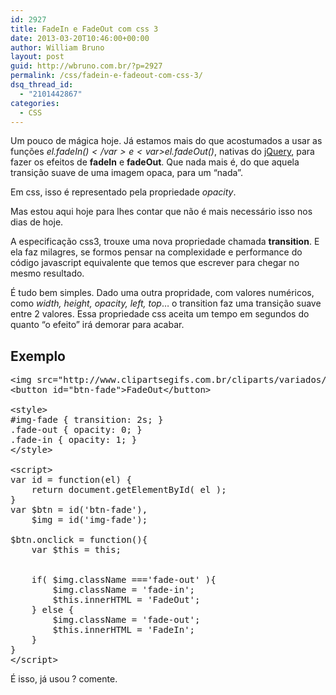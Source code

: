 ```yaml
---
id: 2927
title: FadeIn e FadeOut com css 3
date: 2013-03-20T10:46:00+00:00
author: William Bruno
layout: post
guid: http://wbruno.com.br/?p=2927
permalink: /css/fadein-e-fadeout-com-css-3/
dsq_thread_id:
  - "2101442867"
categories:
  - CSS
---
```

Um pouco de mágica hoje. Já estamos mais do que acostumados a usar as funções <var>$el.fadeIn()</var> e <var>$el.fadeOut()</var>, nativas do <a href="http://jquery.com/" target="_blank" rel="external">jQuery</a>, para fazer os efeitos de **fadeIn** e **fadeOut**. Que nada mais é, do que aquela transição suave de uma imagem opaca, para um &#8220;nada&#8221;. 

Em css, isso é representado pela propriedade <var>opacity</var>.

Mas estou aqui hoje para lhes contar que não é mais necessário isso nos dias de hoje.
  
A especificação css3, trouxe uma nova propriedade chamada **transition**. E ela faz milagres, se formos pensar na complexidade e performance do código javascript equivalente que temos que escrever para chegar no mesmo resultado.

É tudo bem simples. Dado uma outra propridade, com valores numéricos, como <var>width, height, opacity, left, top</var>&#8230; o transition faz uma transição suave entre 2 valores. Essa propriedade css aceita um tempo em segundos do quanto &#8220;o efeito&#8221; irá demorar para acabar.

## Exemplo

<pre name="code" class="javascript">&lt;img src="http://www.clipartsegifs.com.br/cliparts/variados/garfield/garfield_02.jpg" id="img-fade" />
&lt;button id="btn-fade">FadeOut&lt;/button>

&lt;style>
#img-fade { transition: 2s; }
.fade-out { opacity: 0; }
.fade-in { opacity: 1; }
&lt;/style>

&lt;script>
var id = function(el) {
	return document.getElementById( el );
}
var $btn = id('btn-fade'),
	$img = id('img-fade');

$btn.onclick = function(){
	var $this = this;


	if( $img.className ==='fade-out' ){
		$img.className = 'fade-in';
		$this.innerHTML = 'FadeOut';
	} else {
		$img.className = 'fade-out';
		$this.innerHTML = 'FadeIn';
	}
}
&lt;/script>
</pre>

É isso, já usou ? comente.